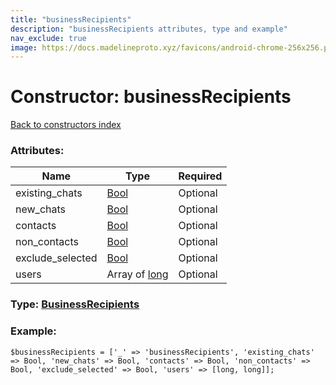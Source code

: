 ```yaml
---
title: "businessRecipients"
description: "businessRecipients attributes, type and example"
nav_exclude: true
image: https://docs.madelineproto.xyz/favicons/android-chrome-256x256.png
---
```

# Constructor: businessRecipients  
[Back to constructors index](/API_docs/constructors/index.html)



### Attributes:

| Name     |    Type       | Required |
|----------|---------------|----------|
|existing\_chats|[Bool](/API_docs/types/Bool.html) | Optional|
|new\_chats|[Bool](/API_docs/types/Bool.html) | Optional|
|contacts|[Bool](/API_docs/types/Bool.html) | Optional|
|non\_contacts|[Bool](/API_docs/types/Bool.html) | Optional|
|exclude\_selected|[Bool](/API_docs/types/Bool.html) | Optional|
|users|Array of [long](/API_docs/types/long.html) | Optional|



### Type: [BusinessRecipients](/API_docs/types/BusinessRecipients.html)


### Example:

```
$businessRecipients = ['_' => 'businessRecipients', 'existing_chats' => Bool, 'new_chats' => Bool, 'contacts' => Bool, 'non_contacts' => Bool, 'exclude_selected' => Bool, 'users' => [long, long]];
```  
